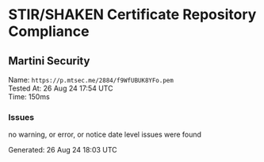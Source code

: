 # STIR/SHAKEN Certificate Repository Compliance

## Martini Security

Name: `https://p.mtsec.me/2884/f9WfUBUK8YFo.pem`\
Tested At: 26 Aug 24 17:54 UTC\
Time: 150ms

### Issues

no warning, or error, or notice date level issues were found

Generated: 26 Aug 24 18:03 UTC